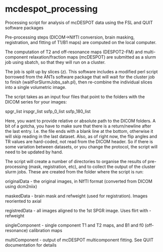 # mcdespot_processing
Processing script for analysis of mcDESPOT data using the FSL and QUIT software
packages

Pre-processing steps (DICOM->NIfTI conversion, brain masking, registration, and
fitting of T1/B1 maps) are computed on the local computer. 

The computation of T2 and off-resonance maps (DESPOT2-FM) and multi-component
relaxation/fraction maps (mcDESPOT) are submitted as a slurm job using sbatch,
so that they will run on a cluster.

The job is split up by slices (z). This software includes a modified perl
script borrowed from the ANTs software package that will wait for the cluster
job to finish (waitForSlurmJobs_sah.pl), then re-combine the individual slices
into a single volumetric image.

The script takes as an input four files that point to the folders with the DICOM
series for your images:

spgr_list
irspgr_list
ssfp_0_list
ssfp_180_list

Here, you want to provide relative or absolute path to the DICOM folders. A bit
of a gotcha, you have to make sure that there is a return/newline after the last
entry. I.e. the file ends with a blank line at the bottom, otherwise it will
skip reading in the last dataset. Also, as of right now, the flip angles and TR
values are hard-coded, not read from the DICOM header. So if there is some
variation between datasets, or you change the protocol, the script will need to
be updated by hand.

The script will create a number of directories to organise the results of
pre-processing (mask, registration, etc), and to collect the output of the
cluster slurm jobs. These are created from the folder where the script is run:

originalData -
  the original images, in NIfTI format (converted from DICOM using dcm2niix)
  
maskedData -
  brain mask and refweight (used for registration). Images reoriented to axial
  
registredData -
  all images aligned to the 1st SPGR image. Uses flirt with -refweight

singleComponent -
  single component T1 and T2 maps, and B1 and f0 (off-resonance) calibration maps
  
multiComponent -
  output of mcDESPOT multicomponent fitting. See QUIT documentation for details
